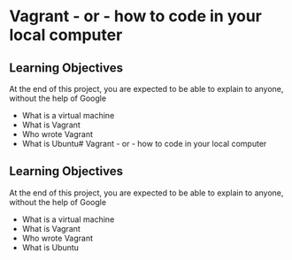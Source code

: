 # Vagrant - or - how to code in your local computer
## Learning Objectives
At the end of this project, you are expected to be able to explain to anyone, without the help of Google

* What is a virtual machine
* What is Vagrant
* Who wrote Vagrant
* What is Ubuntu# Vagrant - or - how to code in your local computer
## Learning Objectives
At the end of this project, you are expected to be able to explain to anyone, without the help of Google

* What is a virtual machine
* What is Vagrant
* Who wrote Vagrant
* What is Ubuntu
